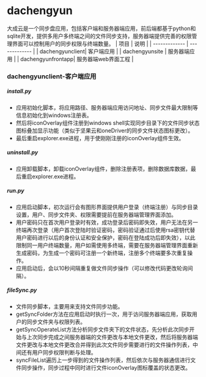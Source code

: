 # dachengyun
大成云是一个同步盘应用，包括客户端和服务器端应用，前后端都基于python和sqlite开发，提供多用户多终端之间的文件同步支持，服务器端提供完善的权限管理界面可以控制用户的同步权限与终端数量。
| 项目        | 说明   |
| ------------- | ------------- |
| dachengyunclient| 客户端应用 |
| dachengyunsite | 服务器端应用 |
| dachengyunfrontapp| 服务器端web界面工程 |

### dachengyunclient-客户端应用
##### install.py
* 应用初始化脚本，将应用路径、服务器端应用访问地址、同步文件最大限制等信息初始化到windows注册表。<br>
* 然后将iconOverlay组件注册到windows shell实现同步目录下的文件同步状态图标叠加显示功能（类似于坚果云和oneDriver的同步文件状态图标更改）。<br>
* 最后重启explorer.exe进程，用于使刚刚注册的iconOverlay组件生效。
##### uninstall.py
* 应用卸载脚本，卸载iconOverlay组件，删除注册表项，删除数据库数据，最后重启explorer.exe进程。
##### run.py
* 应用启动脚本，初次运行会有图形界面提供用户登录（终端注册）与同步目录设置，用户、同步文件夹、权限需要提前在服务器端管理界面添加。<br>
* 用户密码只在首次用户登录时有效，成功登录后密码即失效，用户无法在另一终端再次登录（用户首次登陆时验证密码，密码验证通过后使用rsa密钥代替用户密码进行以后的身份认证和安全保护，密码在登陆成功后即失效），以此限制同一用户终端数量，用户如需使用多终端，需要在服务器端管理界面重新生成密码，为生成一个密码可注册一个新终端，注册多个终端要多次重复操作。<br>
* 应用启动后，会以10秒间隔重复做文件同步操作（可以修改代码更改轮询间隔）。
##### fileSync.py
* 文件同步脚本，主要用来支持文件同步功能。<br>
* getSyncFolder方法在应用启动时执行一次，用于访问服务器端应用，获取用户的同步文件夹与权限列表。<br>
* getSyncOperateList方法分析同步文件夹下的文件状态，先分析此次同步开始与上次同步完成之间服务器端的文件更改与本地文件更改，然后将服务器端文件更改与本地文件更改合并得到此次文件同步需要进行的文件操作列表，中间还有用户同步权限判断与处理。<br>
* syncFileList遍历上一步得到的文件操作列表，然后依次与服务器通信进行文件同步操作，同步过程中同时进行文件iconOverlay图标覆盖的状态更改。
